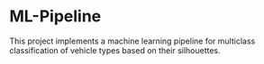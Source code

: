 # ML-Pipeline
This project implements a machine learning pipeline for multiclass classification of vehicle types based on their silhouettes.
